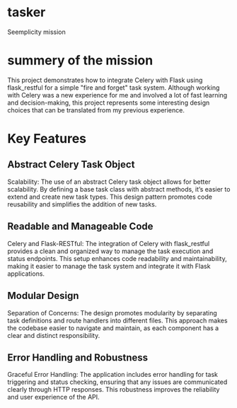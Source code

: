 # tasker
Seemplicity mission

# summery of the mission
This project demonstrates how to integrate Celery with Flask using flask_restful for a simple "fire and forget" task system. Although working with Celery was a new experience for me and involved a lot of fast learning and decision-making, this project represents some interesting design choices that can be translated from my previous experience.

# Key Features
## Abstract Celery Task Object
Scalability: The use of an abstract Celery task object allows for better scalability. By defining a base task class with abstract methods, it’s easier to extend and create new task types. This design pattern promotes code reusability and simplifies the addition of new tasks.

## Readable and Manageable Code
Celery and Flask-RESTful: The integration of Celery with flask_restful provides a clean and organized way to manage the task execution and status endpoints. This setup enhances code readability and maintainability, making it easier to manage the task system and integrate it with Flask applications.

## Modular Design
Separation of Concerns: The design promotes modularity by separating task definitions and route handlers into different files. This approach makes the codebase easier to navigate and maintain, as each component has a clear and distinct responsibility.

## Error Handling and Robustness
Graceful Error Handling: The application includes error handling for task triggering and status checking, ensuring that any issues are communicated clearly through HTTP responses. This robustness improves the reliability and user experience of the API.
